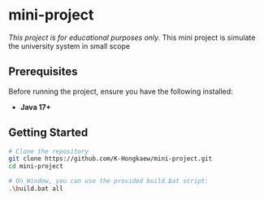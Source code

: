 # mini-project

*This project is for educational purposes only.*
This mini project is simulate the university system in small scope

## Prerequisites
Before running the project, ensure you have the following installed:

- **Java 17+**

## Getting Started
```bash
# Clone the repository
git clone https://github.com/K-Hongkaew/mini-project.git
cd mini-project

# On Window, you can use the provided build.bat script:
.\build.bat all
